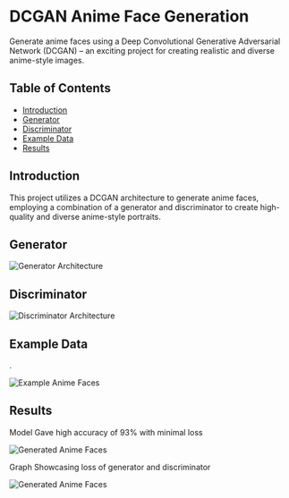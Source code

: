 # DCGAN Anime Face Generation

Generate anime faces using a Deep Convolutional Generative Adversarial Network (DCGAN) – an exciting project for creating realistic and diverse anime-style images.

## Table of Contents
- [Introduction](#introduction)
- [Generator](#generator)
- [Discriminator](#discriminator)
- [Example Data](#example-data)
- [Results](#results)


## Introduction

This project utilizes a DCGAN architecture to generate anime faces, employing a combination of a generator and discriminator to create high-quality and diverse anime-style portraits.

## Generator

![Generator Architecture](https://github.com/adi271001/GenAI-Projects/blob/Anime-GAN/Image-Generation/anime-faces-dcgan/Images/adcgan2.png)


## Discriminator

![Discriminator Architecture](https://github.com/adi271001/GenAI-Projects/blob/Anime-GAN/Image-Generation/anime-faces-dcgan/Images/adcgan3.png)


## Example Data
.

![Example Anime Faces](https://github.com/adi271001/GenAI-Projects/blob/Anime-GAN/Image-Generation/anime-faces-dcgan/Images/adcgan1.png)

## Results

Model Gave high accuracy of 93% with minimal loss

![Generated Anime Faces](https://github.com/adi271001/GenAI-Projects/blob/Anime-GAN/Image-Generation/anime-faces-dcgan/Images/adcgan4.png)

Graph Showcasing loss of generator and discriminator

![Generated Anime Faces](https://github.com/adi271001/GenAI-Projects/blob/Anime-GAN/Image-Generation/anime-faces-dcgan/Images/adcgan5.png)

